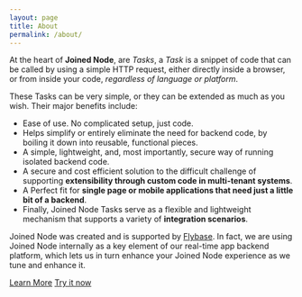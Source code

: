 ```yaml
---
layout: page
title: About
permalink: /about/
---
```


At the heart of <strong>Joined Node</strong>, are <em>Tasks</em>, a <em>Task</em> is a snippet of code that can be called by using a simple HTTP request, either directly inside a browser, or from inside your code, <em>regardless of language or platform</em>.

These Tasks can be very simple, or they can be extended as much as you wish. Their major benefits include:

- <i class="fa fa-check"></i> Ease of use. No complicated setup, just code.
- <i class="fa fa-check"></i> Helps simplify or entirely eliminate the need for backend code, by boiling it down into reusable, functional pieces.
- <i class="fa fa-check"></i> A simple, lightweight, and, most importantly, secure way of running isolated backend code.
- <i class="fa fa-check"></i> A secure and cost efficient solution to the difficult challenge of supporting <strong>extensibility through custom code in multi-tenant systems</strong>.
- <i class="fa fa-check"></i> A Perfect fit for <strong>single page or mobile applications that need just a little bit of a backend</strong>.
- <i class="fa fa-check"></i> Finally, Joined Node Tasks serve as a flexible and lightweight mechanism that supports a variety of <strong>integration scenarios</strong>.


Joined Node was created and is supported by <a href="http://flybase.io">Flybase</a>. In fact, we are using Joined Node internally as a key element of our real-time app backend platform, which lets us in turn enhance your Joined Node experience as we tune and enhance it.

<p class="aligncenter">
	<a href="/docs" class="button big alt">Learn More</a>
	<a href="https://app.joinednode.com/signup" class="button big alt">Try it now</a>
</p>